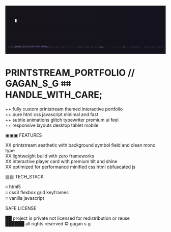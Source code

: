 <p align="center">
  <img src="./readme/printstream-banner.svg" alt="Printstream Portfolio — Animated Banner" />
</p>

# PRINTSTREAM_PORTFOLIO // GAGAN_S_G  ⌗⌗  HANDLE_WITH_CARE;

++ fully custom printstream themed interactive portfolio  
++ pure html css javascript  minimal and fast  
++ subtle animations  glitch  typewriter  premium ui feel  
++ responsive layouts  desktop tablet mobile

▣▣▣  FEATURES

XX printstream aesthetic with background symbol field and clean mono type  
XX lightweight build with zero frameworks  
XX interactive player card with premium tilt and shine  
XX optimized for performance  minified css  html  obfuscated js

▤▤  TECH_STACK

⌗ html5  
⌗ css3  flexbox  grid  keyframes  
⌗ vanilla javascript

SAFE  LICENSE

██ project is private  not licensed for redistribution or reuse  
██████ all rights reserved  © gagan s g
